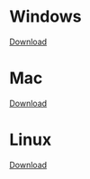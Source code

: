 # Windows
[Download](http://www.docs.peauproductions.com/MCC/MAPIR_Camera_Control_03162018.exe)

# Mac
[Download](http://www.docs.peauproductions.com/MCC/MAPIR_Camera_Control_MAC)

# Linux
[Download](http://www.docs.peauproductions.com/MCC/MAPIR_Camera_Control)
